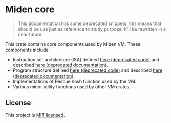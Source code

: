 # Miden core 

> This documentation has some deprecated snippets, this means that should be use just as reference to study purpose. It'll be rewritten in a near future.

This crate contains core components used by Miden VM. These components include:

* Instruction set architecture (ISA) defined [here (deprecated code)](/../main/core/src/opcodes.rs) and described [here (deprecated documentation)](/../main/core/doc/isa.md).
* Program structure defined [here (deprecated code)](/../main/core/src/programs/mod.rs) and described [here (deprecated documentation)](/../main/core/doc/programs.md).
* Implementations of Rescue hash function used by the VM.
* Various minor utility functions used by other VM crates.

## License
This project is [MIT licensed](../LICENSE).